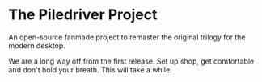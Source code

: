 # The Piledriver Project
An open-source fanmade project to remaster the original trilogy for the modern desktop.

We are a long way off from the first release. Set up shop, get comfortable and don't hold your breath. This will take a while.
